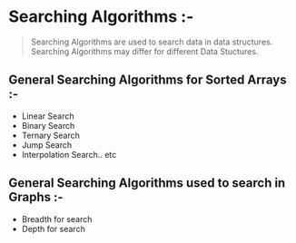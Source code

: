 # Searching Algorithms :-
> Searching Algorithms are used to search data in data structures. Searching Algorithms may differ for different Data Stuctures.

## General Searching Algorithms for Sorted Arrays :-
- Linear Search
- Binary Search
- Ternary Search
- Jump Search
- Interpolation Search.. etc

## General Searching Algorithms used to search in Graphs :-  
- Breadth for search
- Depth for search